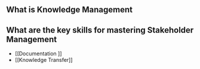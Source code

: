 ## What is Knowledge Management

## What are the key skills for mastering Stakeholder Management 

- [[Documentation ]]
- [[Knowledge Transfer]]